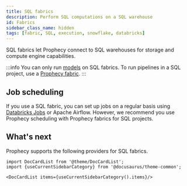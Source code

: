 ```yaml
---
title: SQL fabrics
description: Perform SQL computations on a SQL warehouse
id: Fabrics
sidebar_class_name: hidden
tags: [fabric, SQL, execution, snowflake, databricks]
---
```


SQL fabrics let Prophecy connect to SQL warehouses for storage and compute engine capabilities.

:::info
You can only run [models](/engineers/models) on SQL fabrics. To run pipelines in a SQL project, use a [Prophecy fabric](/core/prophecy-fabrics/).
:::

## Job scheduling

If you use a SQL fabric, you can set up jobs on a regular basis using [Databricks Jobs](/engineers/databricks-jobs) or Apache Airflow. However, we recommend you use Prophecy scheduling with Prophecy fabrics for SQL projects.

## What's next

Prophecy supports the following providers for SQL fabrics.

```mdx-code-block
import DocCardList from '@theme/DocCardList';
import {useCurrentSidebarCategory} from '@docusaurus/theme-common';

<DocCardList items={useCurrentSidebarCategory().items}/>
```
